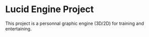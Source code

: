 # Lucid Engine Project
This project is a personnal graphic engine (3D/2D) for training and entertaining.
